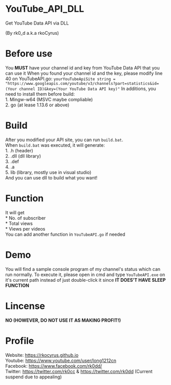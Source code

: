 # YouTube_API_DLL
 Get YouTube Data API via DLL

(By rk0_d a.k.a rkoCyrus)

Before use
=======
You **MUST** have your channel id and key from YouTube Data API that you can use it
When you found your channel id and the key, please modify line 40 on YouTubeAPI.go:
`yourYouTubeApiSite string = "https://www.googleapis.com/youtube/v3/channels?part=statistics&id=(Your channel ID)&key=(Your YouTube Data API key)"`
In additions, you need to install them before build:  
    1. Mingw-w64 (MSVC maybe compliable)  
    2. go (at lease 1.13.6 or above)  

Build
=======
After you modified your API site, you can run `build.bat`.  
When `build.bat` was executed, it will generate:  
    1. .h (header)  
    2. .dll (dll library)  
    3. .def  
    4. .a  
    5. lib (library, mostly use in visual studio)  
And you can use dll to build what you want!

Function
=======
It will get  
    * No. of subscriber  
    * Total views  
    * Views per videos  
You can add another function in `YouTubeAPI.go` if needed

Demo
=======
You will find a sample console program of my channel's status which can run normally.
To execute it, please open in cmd and type `YouTubeAPI.exe` on it's current path instead of just double-click it since **IT DOES'T HAVE SLEEP FUNCTION**

Lincense
=======
**NO (HOWEVER, DO NOT USE IT AS MAKING PROFIT!)**

Profile
=======
Website: https://rkocyrus.github.io  
Youtube: https://www.youtube.com/user/long1212cn  
Facebook: https://www.facebook.com/rk0dd/  
Twitter: https://twitter.com/rk0cc & https://twitter.com/rk0dd (Current suspend due to appealing)
